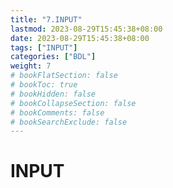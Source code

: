```yaml
---
title: "7.INPUT"
lastmod: 2023-08-29T15:45:38+08:00
date: 2023-08-29T15:45:38+08:00
tags: ["INPUT"]
categories: ["BDL"]
weight: 7
# bookFlatSection: false
# bookToc: true
# bookHidden: false
# bookCollapseSection: false
# bookComments: false
# bookSearchExclude: false
---
```


# INPUT